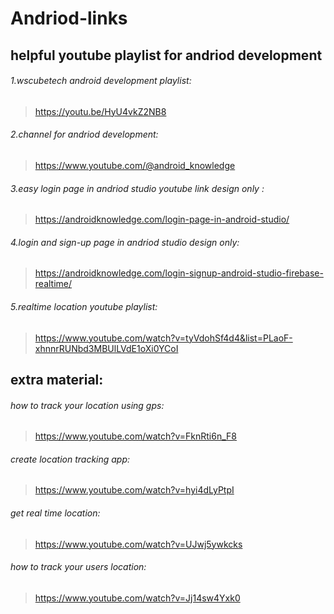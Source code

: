 # Andriod-links

## helpful youtube playlist for andriod development ##
###### 1.wscubetech android development playlist:  ######
>https://youtu.be/HyU4vkZ2NB8
###### 2.channel for andriod development: ###### 
>https://www.youtube.com/@android_knowledge
###### 3.easy login page in andriod studio youtube link design only : ######
>https://androidknowledge.com/login-page-in-android-studio/
###### 4.login and sign-up page in andriod studio design only: ######
>https://androidknowledge.com/login-signup-android-studio-firebase-realtime/
###### 5.realtime location youtube playlist: ######
>https://www.youtube.com/watch?v=tyVdohSf4d4&list=PLaoF-xhnnrRUNbd3MBUlLVdE1oXi0YCoI
## extra material: ##
###### how to track your location using gps: ######
>https://www.youtube.com/watch?v=FknRti6n_F8
###### create location tracking app: ######
>https://www.youtube.com/watch?v=hyi4dLyPtpI
###### get real time location: ######
>https://www.youtube.com/watch?v=UJwj5ywkcks
###### how to track your users location: ######
>https://www.youtube.com/watch?v=Jj14sw4Yxk0
